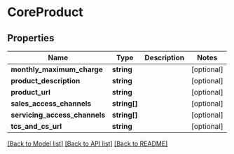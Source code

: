 # CoreProduct

## Properties
Name | Type | Description | Notes
------------ | ------------- | ------------- | -------------
**monthly_maximum_charge** | **string** |  | [optional] 
**product_description** | **string** |  | [optional] 
**product_url** | **string** |  | [optional] 
**sales_access_channels** | **string[]** |  | [optional] 
**servicing_access_channels** | **string[]** |  | [optional] 
**tcs_and_cs_url** | **string** |  | [optional] 

[[Back to Model list]](../README.md#documentation-for-models) [[Back to API list]](../README.md#documentation-for-api-endpoints) [[Back to README]](../README.md)


